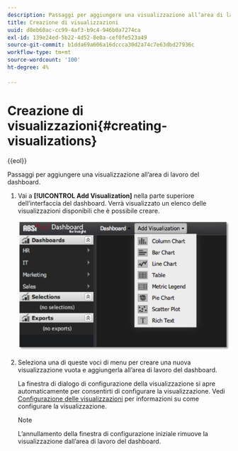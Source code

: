 ```yaml
---
description: Passaggi per aggiungere una visualizzazione all’area di lavoro del dashboard.
title: Creazione di visualizzazioni
uuid: d8eb60ac-cc99-4af3-b9c4-946b0a7274ca
exl-id: 139e24ed-5b22-4d52-8e0a-cef0fe523a49
source-git-commit: b1dda69a606a16dccca30d2a74c7e63dbd27936c
workflow-type: tm+mt
source-wordcount: '100'
ht-degree: 4%

---
```


# Creazione di visualizzazioni{#creating-visualizations}

{{eol}}

Passaggi per aggiungere una visualizzazione all’area di lavoro del dashboard.

1. Vai a **[!UICONTROL Add Visualization]** nella parte superiore dell’interfaccia del dashboard. Verrà visualizzato un elenco delle visualizzazioni disponibili che è possibile creare.

   ![](assets/create_visualization1.png)

1. Seleziona una di queste voci di menu per creare una nuova visualizzazione vuota e aggiungerla all’area di lavoro del dashboard.

   La finestra di dialogo di configurazione della visualizzazione si apre automaticamente per consentirti di configurare la visualizzazione. Vedi [Configurazione delle visualizzazioni](../../../home/c-adobe-data-workbench-dashboard/c-visualizations/c-configuring-visualizations.md#concept-edc3c7270ffe429c9aab8ceca429b570) per informazioni su come configurare la visualizzazione.

   >[!NOTE]
   >
   >L’annullamento della finestra di configurazione iniziale rimuove la visualizzazione dall’area di lavoro del dashboard.
